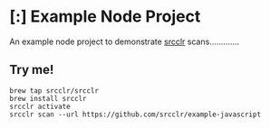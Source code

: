 # [:] Example Node Project

An example node project to demonstrate [srcclr](https://www.srcclr.com) scans.............

## Try me!

```
brew tap srcclr/srcclr
brew install srcclr
srcclr activate
srcclr scan --url https://github.com/srcclr/example-javascript
```
